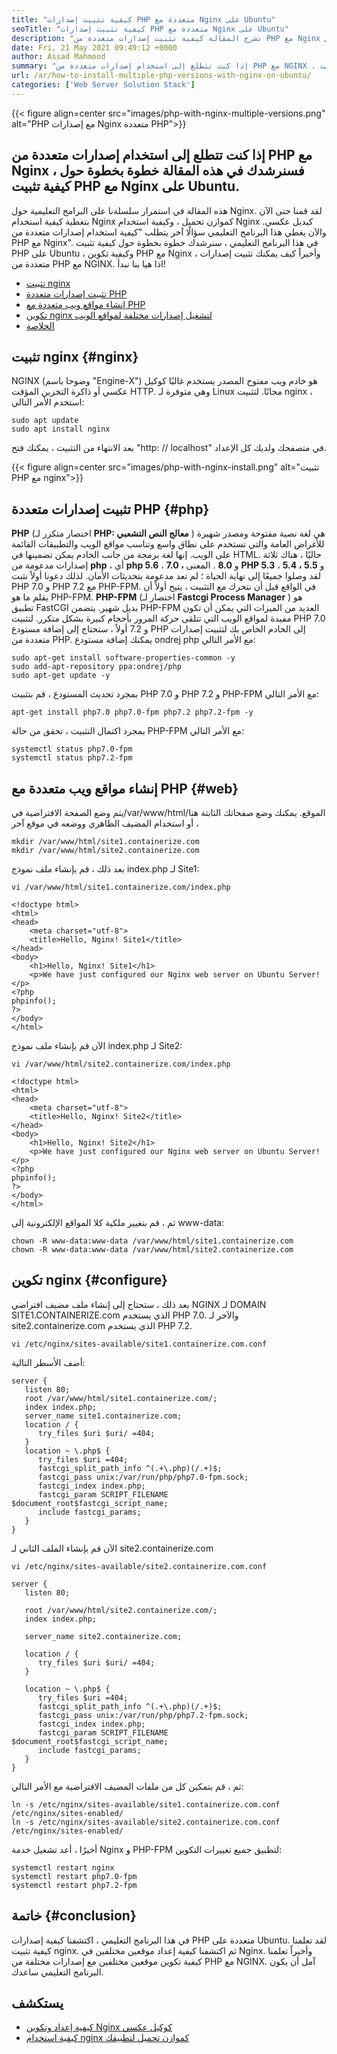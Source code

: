 ```yaml
---
title: "كيفية تثبيت إصدارات PHP متعددة مع Nginx على Ubuntu" 
seoTitle: "كيفية تثبيت إصدارات PHP متعددة مع Nginx على Ubuntu" 
description: "تشرح المقالة كيفية تثبيت إصدارات متعددة من PHP مع Nginx على Ubuntu. سنذهب إلى تعليمات خطوة بخطوة حول كيفية تثبيت PHP مع Nginx." 
date: Fri, 21 May 2021 09:49:12 +0000
author: Assad Mahmood
summary: "إذا كنت تتطلع إلى استخدام إصدارات متعددة من PHP مع NGINX ، فسوف نوجهك في هذه المقالة خطوة بخطوة حول كيفية تثبيت PHP مع NGINX على Ubuntu." 
url: /ar/how-to-install-multiple-php-versions-with-nginx-on-ubuntu/
categories: ['Web Server Solution Stack']
---
```


{{< figure align=center src="images/php-with-nginx-multiple-versions.png" alt="PHP مع إصدارات Nginx متعددة PHP">}}


## إذا كنت تتطلع إلى استخدام إصدارات متعددة من PHP مع Nginx ، فسنرشدك في هذه المقالة خطوة بخطوة حول كيفية تثبيت PHP مع Nginx على Ubuntu.
هذه المقالة في استمرار سلسلةنا على البرامج التعليمية حول Nginx. لقد قمنا حتى الآن بتغطية كيفية استخدام Nginx كموازن تحميل ، وكيفية استخدام Nginx كبديل عكسي. والآن يغطي هذا البرنامج التعليمي سؤالًا آخر يتطلب "كيفية استخدام إصدارات متعددة من PHP مع Nginx". في هذا البرنامج التعليمي ، سنرشدك خطوة بخطوة حول كيفية تثبيت PHP على Ubuntu ، وكيفية تكوين PHP مع Nginx ، وأخيراً كيف يمكنك تثبيت إصدارات متعددة من PHP مع NGINX. اذا هيا بنا نبدأ!
  * [تثبيت nginx][1]
  * [تثبيت إصدارات متعددة PHP][2]
  * [إنشاء مواقع ويب متعددة مع PHP][3]
  * [تكوين nginx لتشغيل إصدارات مختلفة لمواقع الويب][4]
  * [الخلاصة][5]

## تثبيت nginx {#nginx}

NGINX (وضوحا باسم "Engine-X") هو خادم ويب مفتوح المصدر يستخدم غالبًا كوكيل عكسي أو ذاكرة التخزين المؤقت HTTP. وهي متوفرة لـ Linux مجانًا.
لتثبيت nginx ، استخدم الأمر التالي:
```
sudo apt update
sudo apt install nginx
```
بعد الانتهاء من التثبيت ، يمكنك فتح "http: // localhost" في متصفحك ولديك كل الإعداد.

{{< figure align=center src="images/php-with-nginx-install.png" alt="تثبيت PHP مع nginx">}}


## تثبيت إصدارات متعددة PHP {#php}

 **PHP** (اختصار متكرر لـ **PHP: معالج النص التشعبي** ) هي لغة نصية مفتوحة ومصدر شهيرة للأغراض العامة والتي تستخدم على نطاق واسع وتناسب مواقع الويب والتطبيقات القائمة على الويب. إنها لغة برمجة من جانب الخادم يمكن تضمينها في HTML.
حاليًا ، هناك ثلاثة إصدارات مدعومة من  **php** ، أي  **php 5.6**  ،  **7.0 ،**  و  **8.0**  . المعنى  **PHP 5.3**  ،  **5.4 ،**  و **5.5**  لقد وصلوا جميعًا إلى نهاية الحياة ؛ لم تعد مدعومة بتحديثات الأمان. لذلك دعونا أولاً نثبت PHP 7.0 و PHP 7.2 مع PHP-FPM.
في الواقع قبل أن نتحرك مع التثبيت ، يتيح أولاً أن يقلم ما هو PHP-FPM.  **PHP-FPM** (اختصار لـ **Fastcgi Process Manager**  ) هو تطبيق FastCGI بديل شهير. يتضمن PHP-FPM العديد من الميزات التي يمكن أن تكون مفيدة لمواقع الويب التي تتلقى حركة المرور بأحجام كبيرة بشكل متكرر.
لتثبيت PHP 7.0 و 7.2 أولاً ، ستحتاج إلى إضافة مستودع PHP إلى الخادم الخاص بك لتثبيت إصدارات متعددة من PHP. يمكنك إضافة مستودع ondrej php مع الأمر التالي:
```
sudo apt-get install software-properties-common -y
sudo add-apt-repository ppa:ondrej/php
sudo apt-get update -y
```
بمجرد تحديث المستودع ، قم بتثبيت PHP 7.0 و PHP 7.2 و PHP-FPM مع الأمر التالي:
```
apt-get install php7.0 php7.0-fpm php7.2 php7.2-fpm -y
```
بمجرد اكتمال التثبيت ، تحقق من حالة PHP-FPM مع الأمر التالي:
```
systemctl status php7.0-fpm
systemctl status php7.2-fpm
```

## إنشاء مواقع ويب متعددة مع PHP {#web}

يتم وضع الصفحة الافتراضية في/var/www/html/الموقع. يمكنك وضع صفحاتك الثابتة هنا ، أو استخدام المضيف الظاهري ووضعه في موقع آخر
```
mkdir /var/www/html/site1.containerize.com
mkdir /var/www/html/site2.containerize.com
```
بعد ذلك ، قم بإنشاء ملف نموذج index.php لـ Site1:
```
vi /var/www/html/site1.containerize.com/index.php
```
```
<!doctype html>
<html>
<head>
    <meta charset="utf-8">
    <title>Hello, Nginx! Site1</title>
</head>
<body>
    <h1>Hello, Nginx! Site1</h1>
    <p>We have just configured our Nginx web server on Ubuntu Server!</p>
<?php
phpinfo();
?>
</body>
</html>
```
الآن قم بإنشاء ملف نموذج index.php لـ Site2:
```
vi /var/www/html/site2.containerize.com/index.php
```
```
<!doctype html>
<html>
<head>
    <meta charset="utf-8">
    <title>Hello, Nginx! Site2</title>
</head>
<body>
    <h1>Hello, Nginx! Site2</h1>
    <p>We have just configured our Nginx web server on Ubuntu Server!</p>
<?php
phpinfo();
?>
</body>
</html>
```
ثم ، قم بتغيير ملكية كلا المواقع الإلكترونية إلى www-data:
```
chown -R www-data:www-data /var/www/html/site1.containerize.com
chown -R www-data:www-data /var/www/html/site2.containerize.com
```

## تكوين nginx {#configure}

بعد ذلك ، ستحتاج إلى إنشاء ملف مضيف افتراضي NGINX لـ DOMAIN SITE1.CONTAINERIZE.com الذي يستخدم PHP 7.0. والآخر لـ site2.containerize.com الذي يستخدم PHP 7.2.
```
vi /etc/nginx/sites-available/site1.containerize.com.conf
```
أضف الأسطر التالية:
```
server {
   listen 80;
   root /var/www/html/site1.containerize.com/;
   index index.php;
   server_name site1.containerize.com;
   location / {
      try_files $uri $uri/ =404;
   }
   location ~ \.php$ {
      try_files $uri =404;
      fastcgi_split_path_info ^(.+\.php)(/.+)$;
      fastcgi_pass unix:/var/run/php/php7.0-fpm.sock;
      fastcgi_index index.php;
      fastcgi_param SCRIPT_FILENAME $document_root$fastcgi_script_name;
      include fastcgi_params;
   }
}
```
الآن قم بإنشاء الملف الثاني لـ site2.containerize.com
```
vi /etc/nginx/sites-available/site2.containerize.com.conf
```
```
server {
   listen 80;

   root /var/www/html/site2.containerize.com/;
   index index.php;

   server_name site2.containerize.com;

   location / {
      try_files $uri $uri/ =404;
   }

   location ~ \.php$ {
      try_files $uri =404;
      fastcgi_split_path_info ^(.+\.php)(/.+)$;
      fastcgi_pass unix:/var/run/php/php7.2-fpm.sock;
      fastcgi_index index.php;
      fastcgi_param SCRIPT_FILENAME $document_root$fastcgi_script_name;
      include fastcgi_params;
   }
}
```
ثم ، قم بتمكين كل من ملفات المضيف الافتراضية مع الأمر التالي:
```
ln -s /etc/nginx/sites-available/site1.containerize.com.conf /etc/nginx/sites-enabled/
ln -s /etc/nginx/sites-available/site2.containerize.com.conf /etc/nginx/sites-enabled/
```
أخيرًا ، أعد تشغيل خدمة Nginx و PHP-FPM لتطبيق جميع تغييرات التكوين:
```
systemctl restart nginx
systemctl restart php7.0-fpm
systemctl restart php7.2-fpm
```

## خاتمة {#conclusion}

في هذا البرنامج التعليمي ، اكتشفنا كيفية إصدارات PHP متعددة على Ubuntu. لقد تعلمنا كيفية تثبيت nginx. ثم اكتشفنا كيفية إعداد موقعين مختلفين في Nginx. وأخيراً تعلمنا كيفية تكوين موقعين مختلفين مع إصدارات مختلفة من PHP مع NGINX. آمل أن يكون البرنامج التعليمي ساعدك.

## يستكشف
  * [كيفية إعداد وتكوين Nginx كوكيل عكسي][6]
  * [كيفية استخدام nginx كموازن تحميل لتطبيقك][7]



 [1]: #nginx
 [2]: #php
 [3]: #web
 [4]: #configure
 [5]: #conclusion
 [6]: https://blog.containerize.com/web-server-solution-stack/how-to-setup-and-configure-nginx-as-reverse-proxy/
 [7]: https://blog.containerize.com/web-server-solution-stack/how-to-use-nginx-as-load-balancer-for-your-application/
